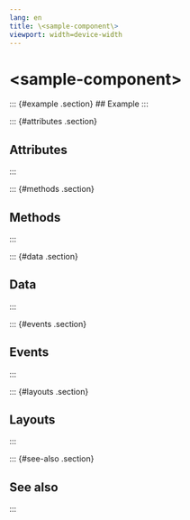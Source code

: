 ```yaml
---
lang: en
title: \<sample-component\>
viewport: width=device-width
---
```


<div>

# \<sample-component\>

</div>

<main>
::: {#example .section}
## Example
:::

::: {#attributes .section}
## Attributes
:::

::: {#methods .section}
## Methods
:::

::: {#data .section}
## Data
:::

::: {#events .section}
## Events
:::

::: {#layouts .section}
## Layouts
:::

::: {#see-also .section}
## See also
:::
</main>


<script type="module">
import {SampleComponent} from './SampleComponent.js'

window.sampleComponent = document.querySelector('sample-component')
</script>

